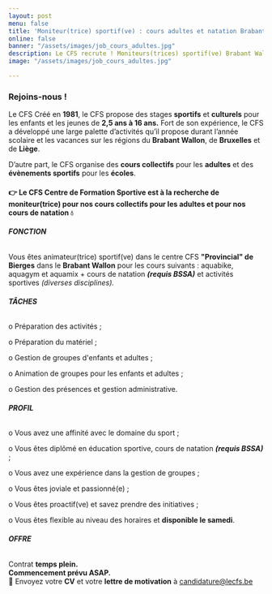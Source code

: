 ```yaml
---
layout: post
menu: false
title: 'Moniteur(trice) sportif(ve) : cours adultes et natation Brabant Wallon'
online: false
banner: "/assets/images/job_cours_adultes.jpg"
description: Le CFS recrute ! Moniteurs(trices) sportif(ve) Brabant Wallon
image: "/assets/images/job_cours_adultes.jpg"

---
```

### Rejoins-nous !

Le CFS Créé en **1981**, le CFS propose des stages **sportifs** et **culturels** pour les enfants et les jeunes de **2,5 ans à 16 ans.** Fort de son expérience, le CFS a développé une large palette d’activités qu’il propose durant l’année scolaire et les vacances sur les régions du **Brabant Wallon**, de **Bruxelles** et de **Liège**.

D’autre part, le CFS organise des **cours collectifs** pour les **adultes** et des **évènements sportifs** pour les **écoles**.

#### 👉 Le CFS Centre de Formation Sportive est à la recherche de **moniteur(trice)** pour nos **cours collectifs** pour les **adultes** et pour **nos cours de natation** **💧**

###### **FONCTION**

Vous êtes animateur(trice) sportif(ve) dans le centre CFS **"Provincial" de Bierges** dans le **Brabant Wallon** pour les cours suivants : aquabike, aquagym et aquamix + cours de natation **_(requis BSSA)_** et activités sportives _(diverses disciplines)._

###### **TÂCHES**

o Préparation des activités ;

o Préparation du matériel ;

o Gestion de groupes d'enfants et adultes ;

o Animation de groupes pour les enfants et adultes ;

o Gestion des présences et gestion administrative.

###### **PROFIL**

o Vous avez une affinité avec le domaine du sport ;

o Vous êtes diplômé en éducation sportive, cours de natation **_(requis BSSA)_** ;

o Vous avez une expérience dans la gestion de groupes ;

o Vous êtes joviale et passionné(e) ;

o Vous êtes proactif(ve) et savez prendre des initiatives ;

o Vous êtes flexible au niveau des horaires et **disponible le samedi**.

###### **OFFRE**

Contrat **temps plein.  
Commencement prévu ASAP.**  
📩 Envoyez votre **CV** et votre **lettre de motivation** à [candidature@lecfs.be](mailto:candidature@lecfs.be)